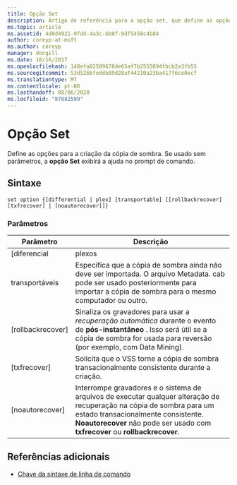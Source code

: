 ```yaml
---
title: Opção Set
description: Artigo de referência para a opção set, que define as opções para a criação da cópia de sombra.
ms.topic: article
ms.assetid: 4d8d4921-9fdd-4a3c-bb0f-9df5458c4b84
author: coreyp-at-msft
ms.author: coreyp
manager: dongill
ms.date: 10/16/2017
ms.openlocfilehash: 148efa02509678de65af7b2555094fbcb2a3fb55
ms.sourcegitcommit: 53d526bfeddb89d28af44210a23ba417f6ce0ecf
ms.translationtype: MT
ms.contentlocale: pt-BR
ms.lasthandoff: 08/06/2020
ms.locfileid: "87882599"
---
```

# <a name="set-option"></a>Opção Set

Define as opções para a criação da cópia de sombra. Se usado sem parâmetros, a **opção Set** exibirá a ajuda no prompt de comando.

## <a name="syntax"></a>Sintaxe

```
set option {[differential | plex] [transportable] [[rollbackrecover] [txfrecover] | [noautorecover]]}
```

### <a name="parameters"></a>Parâmetros

|     Parâmetro     |                                                                                                  Descrição                                                                                                  |
|-------------------|---------------------------------------------------------------------------------------------------------------------------------------------------------------------------------------------------------------|
|   [diferencial   |                                                                                                     plexos                                                                                                     |
|  transportáveis  |                       Especifica que a cópia de sombra ainda não deve ser importada. O arquivo Metadata. cab pode ser usado posteriormente para importar a cópia de sombra para o mesmo computador ou outro.                       |
| [rollbackrecover] |                     Sinaliza os gravadores para usar a *recuperação automática* durante o evento de **pós-instantâneo** . Isso será útil se a cópia de sombra for usada para reversão (por exemplo, com Data Mining).                      |
|   [txfrecover]    |                                                               Solicita que o VSS torne a cópia de sombra transacionalmente consistente durante a criação.                                                                |
|  [noautorecover]  | Interrompe gravadores e o sistema de arquivos de executar qualquer alteração de recuperação na cópia de sombra para um estado transacionalmente consistente. **Noautorecover** não pode ser usado com **txfrecover** ou **rollbackrecover**. |

## <a name="additional-references"></a>Referências adicionais

- [Chave da sintaxe de linha de comando](command-line-syntax-key.md)